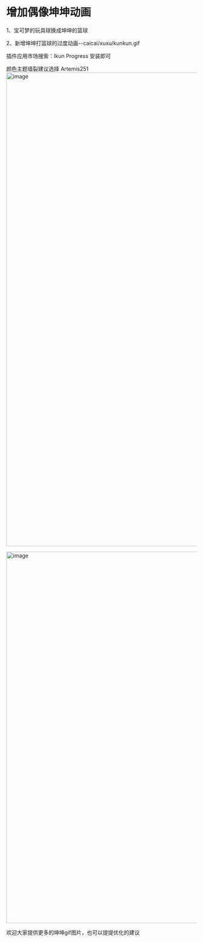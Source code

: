 <h1>增加偶像坤坤动画</h1>

1、宝可梦的玩具球换成坤坤的篮球  

2、新增坤坤打篮球的过度动画--caicai/xuxu/kunkun.gif


插件应用市场搜索：Ikun Progress 安装即可

颜色主题墙裂建议选择 Artemis251
<img width="1255" alt="image" src="https://user-images.githubusercontent.com/54127694/206905094-e42c241b-4244-47c1-a9af-eb2cf5521359.png">

<img width="984" alt="image" src="https://user-images.githubusercontent.com/54127694/206905112-49f72b93-6df3-4ad9-bffa-ffe63fb0715c.png">

欢迎大家提供更多的坤坤gif图片，也可以提提优化的建议



